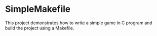 # SimpleMakefile
This project demonstrates how to write a simple game in C program and build the project using a Makefile.
